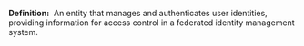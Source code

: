 **Definition:** 
 An entity that manages and authenticates user identities, providing information for access control in a federated identity management system.